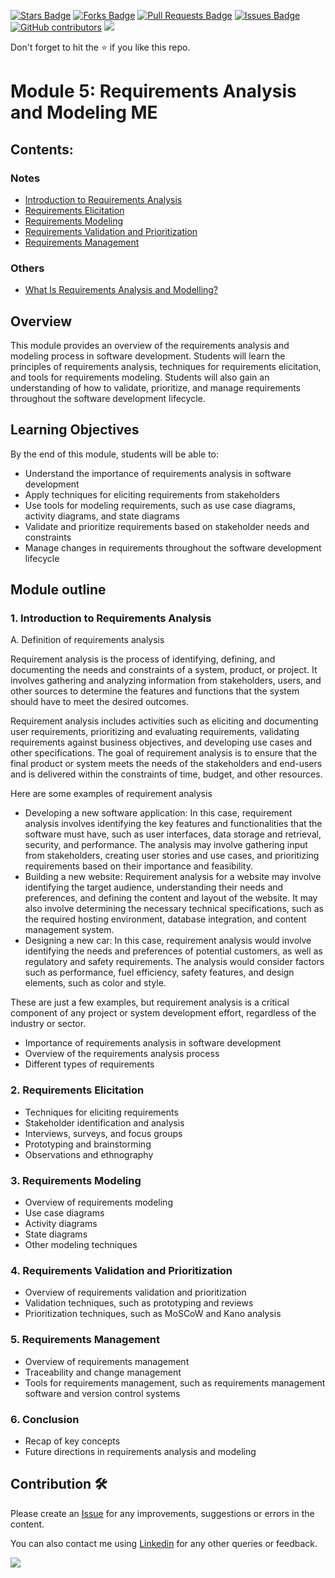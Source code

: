 <a href="https://github.com/drshahizan/software-engineering/stargazers"><img src="https://img.shields.io/github/stars/drshahizan/software-engineering" alt="Stars Badge"/></a>
<a href="https://github.com/drshahizan/software-engineering/network/members"><img src="https://img.shields.io/github/forks/drshahizan/software-engineering" alt="Forks Badge"/></a>
<a href="https://github.com/drshahizan/software-engineering/pulls"><img src="https://img.shields.io/github/issues-pr/drshahizan/software-engineering" alt="Pull Requests Badge"/></a>
<a href="https://github.com/drshahizan/software-engineering"><img src="https://img.shields.io/github/issues/drshahizan/software-engineering" alt="Issues Badge"/></a>
<a href="https://github.com/drshahizan/software-engineering/graphs/contributors"><img alt="GitHub contributors" src="https://img.shields.io/github/contributors/drshahizan/software-engineering?color=2b9348"></a>
![](https://visitor-badge.glitch.me/badge?page_id=drshahizan/software-engineering)

Don't forget to hit the :star: if you like this repo.

<!---
Module 5: Requirements Analysis and Modeling ME

Group PowerPuff Boys
1. Neo Zheng Weng A22EC0093
2. NICHOLAS WONG KHAI SHIAN A22EC0292
3. JOSEPH LAU YEO KAI A22EC0055

-->

# Module 5:  Requirements Analysis and Modeling ME

## Contents:
### Notes
- [Introduction to Requirements Analysis](#1-introduction-to-requirements-analysis)
- [Requirements Elicitation](#2-requirements-elicitation)
- [Requirements Modeling](#3-requirements-modeling)
- [Requirements Validation and Prioritization](#4-requirements-validation-and-prioritization)
- [Requirements Management](#5-requirements-management)

### Others
- [What Is Requirements Analysis and Modelling?](https://techcanvass.com/blogs/requirements-analysis-and-modelling.aspx)


## Overview

This module provides an overview of the requirements analysis and modeling process in software development. Students will learn the principles of requirements analysis, techniques for requirements elicitation, and tools for requirements modeling. Students will also gain an understanding of how to validate, prioritize, and manage requirements throughout the software development lifecycle.


## Learning Objectives

By the end of this module, students will be able to:
- Understand the importance of requirements analysis in software development
- Apply techniques for eliciting requirements from stakeholders
- Use tools for modeling requirements, such as use case diagrams, activity diagrams, and state diagrams
- Validate and prioritize requirements based on stakeholder needs and constraints
- Manage changes in requirements throughout the software development lifecycle

## Module outline 
### 1. Introduction to Requirements Analysis
<li type="A">Definition of requirements analysis</li>
<p>Requirement analysis is the process of identifying, defining, and documenting the needs and constraints of a system, product, or project. It involves gathering and analyzing information from stakeholders, users, and other sources to determine the features and functions that the system should have to meet the desired outcomes.</p>

<p>Requirement analysis includes activities such as eliciting and documenting user requirements, prioritizing and evaluating requirements, validating requirements against business objectives, and developing use cases and other specifications. The goal of requirement analysis is to ensure that the final product or system meets the needs of the stakeholders and end-users and is delivered within the constraints of time, budget, and other resources.</p>

<p>Here are some examples of requirement analysis</p>
<ul><li>Developing a new software application: In this case, requirement analysis involves identifying the key features and functionalities that the software must have, such as user interfaces, data storage and retrieval, security, and performance. The analysis may involve gathering input from stakeholders, creating user stories and use cases, and prioritizing requirements based on their importance and feasibility.</li>

<li>Building a new website: Requirement analysis for a website may involve identifying the target audience, understanding their needs and preferences, and defining the content and layout of the website. It may also involve determining the necessary technical specifications, such as the required hosting environment, database integration, and content management system.</li>

<li>Designing a new car: In this case, requirement analysis would involve identifying the needs and preferences of potential customers, as well as regulatory and safety requirements. The analysis would consider factors such as performance, fuel efficiency, safety features, and design elements, such as color and style.</li></ul>

<p>These are just a few examples, but requirement analysis is a critical component of any project or system development effort, regardless of the industry or sector.</p>
  
- Importance of requirements analysis in software development
- Overview of the requirements analysis process
- Different types of requirements

### 2. Requirements Elicitation
- Techniques for eliciting requirements
- Stakeholder identification and analysis
- Interviews, surveys, and focus groups
- Prototyping and brainstorming
- Observations and ethnography

### 3. Requirements Modeling
- Overview of requirements modeling
- Use case diagrams
- Activity diagrams
- State diagrams
- Other modeling techniques

### 4. Requirements Validation and Prioritization
- Overview of requirements validation and prioritization
- Validation techniques, such as prototyping and reviews
- Prioritization techniques, such as MoSCoW and Kano analysis

### 5. Requirements Management
- Overview of requirements management
- Traceability and change management
- Tools for requirements management, such as requirements management software and version control systems

### 6. Conclusion
- Recap of key concepts
- Future directions in requirements analysis and modeling


## Contribution 🛠️
Please create an [Issue](https://github.com/drshahizan/software-engineering/issues) for any improvements, suggestions or errors in the content.

You can also contact me using [Linkedin](https://www.linkedin.com/in/drshahizan/) for any other queries or feedback.

![](https://visitor-badge.glitch.me/badge?page_id=drshahizan)

